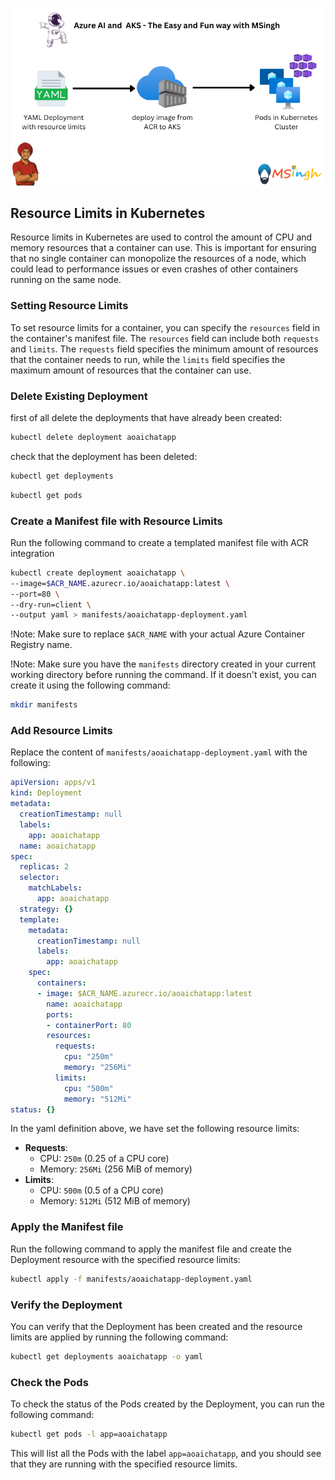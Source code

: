 ![Resource Limits](./Assets/YAML_resource_limits.png)

## Resource Limits in Kubernetes
Resource limits in Kubernetes are used to control the amount of CPU and memory resources that a container can use. This is important for ensuring that no single container can monopolize the resources of a node, which could lead to performance issues or even crashes of other containers running on the same node.

### Setting Resource Limits
To set resource limits for a container, you can specify the `resources` field in the container's manifest file. The `resources` field can include both `requests` and `limits`. The `requests` field specifies the minimum amount of resources that the container needs to run, while the `limits` field specifies the maximum amount of resources that the container can use.

### Delete Existing Deployment
first of all delete the deployments that have already been created:
```bash
kubectl delete deployment aoaichatapp
```

check that the deployment has been deleted:
```bash
kubectl get deployments
```

```bash
kubectl get pods
```

### Create a Manifest file with Resource Limits
Run the following command to create a templated manifest file with ACR integration

```bash
kubectl create deployment aoaichatapp \
--image=$ACR_NAME.azurecr.io/aoaichatapp:latest \
--port=80 \
--dry-run=client \
--output yaml > manifests/aoaichatapp-deployment.yaml
```

!Note: Make sure to replace `$ACR_NAME` with your actual Azure Container Registry name.

!Note: Make sure you have the `manifests` directory created in your current working directory before running the command. If it doesn't exist, you can create it using the following command:
```bash
mkdir manifests
```

### Add Resource Limits
Replace the content of `manifests/aoaichatapp-deployment.yaml` with the following:

```yaml
apiVersion: apps/v1
kind: Deployment
metadata:
  creationTimestamp: null
  labels:
    app: aoaichatapp
  name: aoaichatapp
spec:
  replicas: 2
  selector:
    matchLabels:
      app: aoaichatapp
  strategy: {}
  template:
    metadata:
      creationTimestamp: null
      labels:
        app: aoaichatapp
    spec:
      containers:
      - image: $ACR_NAME.azurecr.io/aoaichatapp:latest
        name: aoaichatapp
        ports:
        - containerPort: 80
        resources:
          requests:
            cpu: "250m"
            memory: "256Mi"
          limits:
            cpu: "500m"
            memory: "512Mi"
status: {}
```

In the yaml definition above, we have set the following resource limits:
- **Requests**: 
  - CPU: `250m` (0.25 of a CPU core)
  - Memory: `256Mi` (256 MiB of memory)
- **Limits**:
    - CPU: `500m` (0.5 of a CPU core)
    - Memory: `512Mi` (512 MiB of memory)
    
### Apply the Manifest file
Run the following command to apply the manifest file and create the Deployment resource with the specified resource limits:

```bash
kubectl apply -f manifests/aoaichatapp-deployment.yaml
```
### Verify the Deployment
You can verify that the Deployment has been created and the resource limits are applied by running the following
command:

```bash
kubectl get deployments aoaichatapp -o yaml
```

### Check the Pods
To check the status of the Pods created by the Deployment, you can run the following command:

```bash
kubectl get pods -l app=aoaichatapp
```
This will list all the Pods with the label `app=aoaichatapp`, and you should see that they are running with the specified resource limits.

